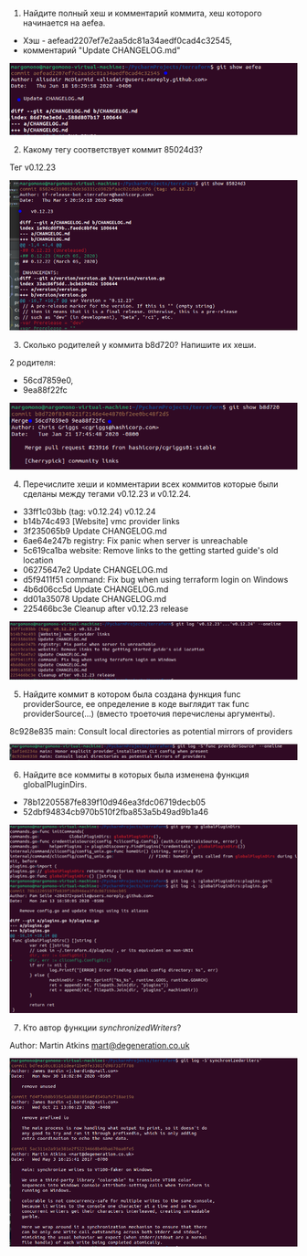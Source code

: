 1. Найдите полный хеш и комментарий коммита, хеш которого начинается на aefea.

- Хэш - aefead2207ef7e2aa5dc81a34aedf0cad4c32545, 
- комментарий "Update CHANGELOG.md"

![img.png](files/img.png)

2. Какому тегу соответствует коммит 85024d3?


Тег v0.12.23

![img.png](files/img_1.png)

3. Сколько родителей у коммита b8d720? Напишите их хеши.

2 родителя:
- 56cd7859e0, 
- 9ea88f22fc

![img.png](files/img_2.png)

4. Перечислите хеши и комментарии всех коммитов которые были сделаны между тегами v0.12.23 и v0.12.24. 

- 33ff1c03bb (tag: v0.12.24) v0.12.24
- b14b74c493 [Website] vmc provider links
- 3f235065b9 Update CHANGELOG.md
- 6ae64e247b registry: Fix panic when server is unreachable
- 5c619ca1ba website: Remove links to the getting started guide's old location
- 06275647e2 Update CHANGELOG.md
- d5f9411f51 command: Fix bug when using terraform login on Windows
- 4b6d06cc5d Update CHANGELOG.md
- dd01a35078 Update CHANGELOG.md
- 225466bc3e Cleanup after v0.12.23 release


![img.png](files/img_3.png)

5. Найдите коммит в котором была создана функция func providerSource, ее определение в коде выглядит так func providerSource(...) (вместо троеточия перечислены аргументы).

8c928e835 main: Consult local directories as potential mirrors of providers

![img.png](files/img_4.png)

6. Найдите все коммиты в которых была изменена функция globalPluginDirs.

- 78b12205587fe839f10d946ea3fdc06719decb05
- 52dbf94834cb970b510f2fba853a5b49ad9b1a46

![img.png](files/img_5.png)

7. Кто автор функции _synchronizedWriters_?

Author: Martin Atkins <mart@degeneration.co.uk>

![img.png](files/img_6.png)
